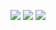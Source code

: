 <p align="center">
  <img src="https://img.shields.io/badge/Machine%20Learning-Engineer-blue?style=for-the-badge&logo=python&logoColor=white"/>
  <img src="https://img.shields.io/badge/Data-Science-orange?style=for-the-badge&logo=jupyter&logoColor=white"/>
  <img src="https://img.shields.io/badge/AI-Researcher-green?style=for-the-badge&logo=tensorflow&logoColor=white"/>
</p>
